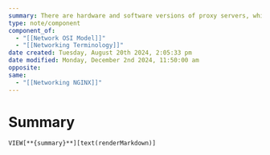 ```yaml
---
summary: There are hardware and software versions of proxy servers, which act as an intermediate between a computer and the internet. It acts as a buffer of sorts between your computer and the internet. Forward proxies are outbound from the computer's perspective, and a reverse proxy is an inbound connection. See NGINX for example implementations.
type: note/component
component_of:
  - "[[Network OSI Model]]"
  - "[[Networking Terminology]]"
date created: Tuesday, August 20th 2024, 2:05:33 pm
date modified: Monday, December 2nd 2024, 11:50:00 am
opposite: 
same:
  - "[[Networking NGINX]]"
---
```

# Summary
`VIEW[**{summary}**][text(renderMarkdown)]`
